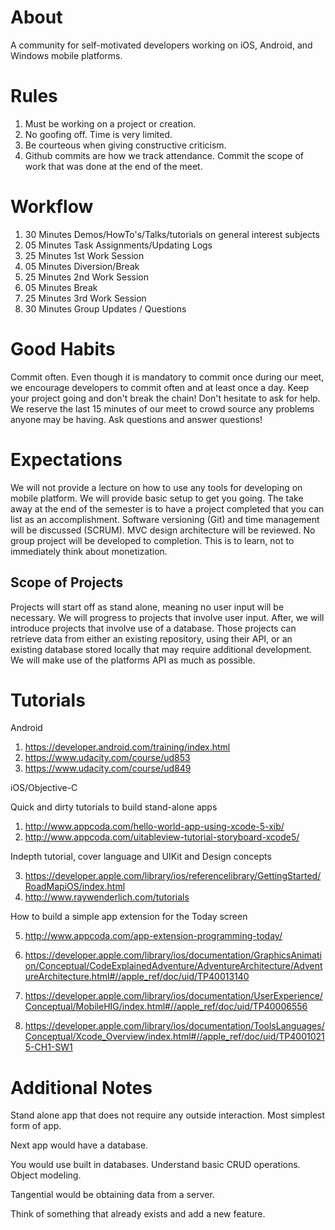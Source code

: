 # About

A community for self-motivated developers working on iOS, Android, and Windows mobile platforms.

# Rules

1. Must be working on a project or creation.
2. No goofing off. Time is very limited.
3. Be courteous when giving constructive criticism.
5. Github commits are how we track attendance.
   Commit the scope of work that was done at the end of the meet.

# Workflow

1. 30 Minutes  Demos/HowTo's/Talks/tutorials on general interest subjects
2. 05 Minutes  Task Assignments/Updating Logs
3. 25 Minutes  1st Work Session
4. 05 Minutes  Diversion/Break
5. 25 Minutes  2nd Work Session
6. 05 Minutes  Break
7. 25 Minutes  3rd Work Session
8. 30 Minutes  Group Updates / Questions

# Good Habits

Commit often. Even though it is mandatory to commit once during our meet, we encourage developers to commit often and at least once a day. Keep your project going and don't break the chain! 
Don't hesitate to ask for help. We reserve the last 15 minutes of our meet to crowd source any problems anyone may be having. Ask questions and answer questions!

# Expectations

We will not provide a lecture on how to use any tools for developing on mobile platform.
We will provide basic setup to get you going.
The take away at the end of the semester is to have a project completed that you can list as an accomplishment.
Software versioning (Git) and time management will be discussed (SCRUM).
MVC design architecture will be reviewed.
No group project will be developed to completion.  This is to learn, not to immediately think about monetization.


## Scope of Projects

Projects will start off as stand alone, meaning no user input will be necessary.
We will progress to projects that involve user input.
After, we will introduce projects that involve use of a database.
Those projects can retrieve data from either an existing repository, using their API,  or an existing database stored locally that may require additional development.
We will make use of the platforms API as much as possible.

# Tutorials

Android

1. https://developer.android.com/training/index.html
2. https://www.udacity.com/course/ud853
3. https://www.udacity.com/course/ud849

iOS/Objective-C

Quick and dirty tutorials to build stand-alone apps

1. http://www.appcoda.com/hello-world-app-using-xcode-5-xib/
2. http://www.appcoda.com/uitableview-tutorial-storyboard-xcode5/

Indepth tutorial, cover language and UIKit and Design concepts

3. https://developer.apple.com/library/ios/referencelibrary/GettingStarted/RoadMapiOS/index.html
4. http://www.raywenderlich.com/tutorials

How to build a simple app extension for the Today screen

5. http://www.appcoda.com/app-extension-programming-today/

6. https://developer.apple.com/library/ios/documentation/GraphicsAnimation/Conceptual/CodeExplainedAdventure/AdventureArchitecture/AdventureArchitecture.html#//apple_ref/doc/uid/TP40013140

7. https://developer.apple.com/library/ios/documentation/UserExperience/Conceptual/MobileHIG/index.html#//apple_ref/doc/uid/TP40006556

8. https://developer.apple.com/library/ios/documentation/ToolsLanguages/Conceptual/Xcode_Overview/index.html#//apple_ref/doc/uid/TP40010215-CH1-SW1

# Additional Notes

Stand alone app that does not require any outside interaction.
Most simplest form of app.

Next app would have a database.

You would use built in databases.
Understand basic CRUD operations.
Object modeling.

Tangential would be obtaining data from a server.

Think of something that already exists and add a new feature.
